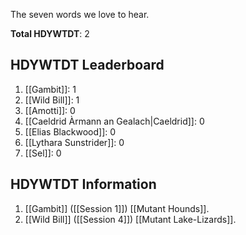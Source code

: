

The seven words we love to hear.

**Total HDYWTDT**: 2

## HDYWTDT Leaderboard

1. [[Gambit]]: 1
1. [[Wild Bill]]: 1
2. [[Amotti]]: 0
2. [[Caeldrid Àrmann an Gealach|Caeldrid]]: 0
2. [[Elias Blackwood]]: 0
2. [[Lythara Sunstrider]]: 0
2. [[Sel]]: 0

## HDYWTDT Information

1. [[Gambit]] ([[Session 1]]) [[Mutant Hounds]].
2. [[Wild Bill]] ([[Session 4]]) [[Mutant Lake-Lizards]].